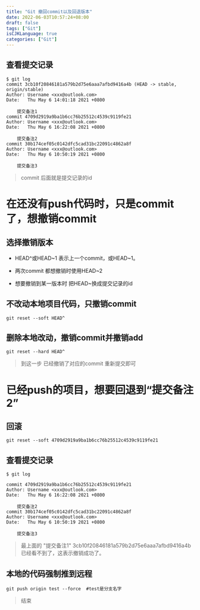 ```yaml
---
title: "Git 撤回commit以及回退版本"
date: 2022-06-03T10:57:24+08:00
draft: false
tags: ["Git"]
isCJKLanguage: true
categories: ["Git"]
---
```


## 查看提交记录

```shell
$ git log
commit 3cb10f20846181a579b2d75e6aaa7afbd9416a4b (HEAD -> stable, origin/stable)
Author: Username <xxx@outlook.com>
Date:   Thu May 6 14:01:18 2021 +0800

    提交备注1
commit 4709d2919a9ba1b6cc76b25512c4539c9119fe21
Author: Username <xxx@outlook.com>
Date:   Thu May 6 16:22:08 2021 +0800

    提交备注2
commit 30b174cef05c0142dfc5cad31bc22091c4862a8f
Author: Username <xxx@outlook.com>
Date:   Thu May 6 10:50:19 2021 +0800

    提交备注3
```
> commit 后面就是提交记录的id

# 在还没有push代码时，只是commit了，想撤销commit

## 选择撤销版本
* HEAD^或HEAD~1 表示上一个commit，或HEAD~1。

* 两次commit 都想撤销时使用HEAD~2

* 想要撤销到某一版本时 把HEAD~换成提交记录的id

## 不改动本地项目代码，只撤销commit
```shell
git reset --soft HEAD^
```

## 删除本地改动，撤销commit并撤销add 
```shell
git reset --hard HEAD^
```
>到这一步 已经撤销了对应的commit  重新提交即可


  
# 已经push的项目，想要回退到“提交备注2” 

## 回滚

```shell
git reset --soft 4709d2919a9ba1b6cc76b25512c4539c9119fe21
```

## 查看提交记录

```shell
$ git log

commit 4709d2919a9ba1b6cc76b25512c4539c9119fe21
Author: Username <xxx@outlook.com>
Date:   Thu May 6 16:22:08 2021 +0800

    提交备注2
commit 30b174cef05c0142dfc5cad31bc22091c4862a8f
Author: Username <xxx@outlook.com>
Date:   Thu May 6 10:50:19 2021 +0800

    提交备注3
```

> 最上面的 "提交备注1" 3cb10f20846181a579b2d75e6aaa7afbd9416a4b 已经看不到了，这表示撤销成功了。
## 本地的代码强制推到远程

```shell
git push origin test --force  #test是分支名字
```

> 结束